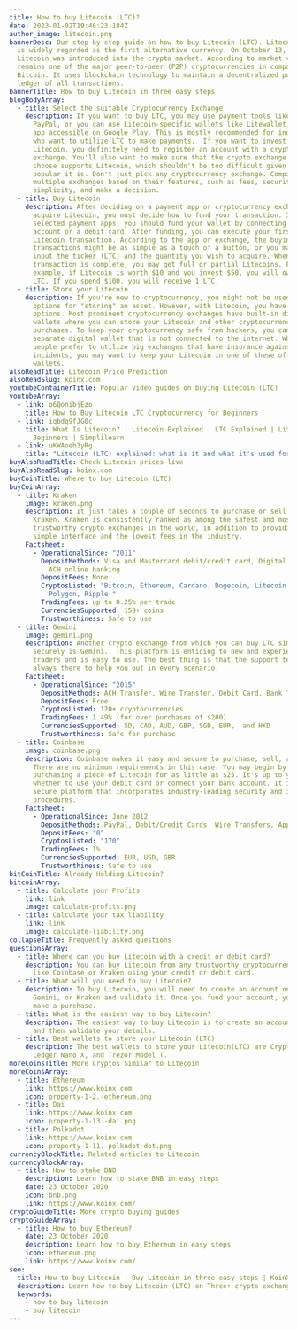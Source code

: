 ```yaml
---
title: How to buy Litecoin (LTC)?
date: 2023-01-02T19:46:23.184Z
author_image: litecoin.png
bannerDesc: Our step-by-step guide on how to buy Litecoin (LTC). Litecoin (LTC)
  is widely regarded as the first alternative currency. On October 13, 2011,
  Litecoin was introduced into the crypto market. According to market value, it
  remains one of the major peer-to-peer (P2P) cryptocurrencies in comparison to
  Bitcoin. It uses blockchain technology to maintain a decentralized public
  ledger of all transactions.
bannerTitle: How to buy Litecoin in three easy steps
blogBodyArray:
  - title: Select the suitable Cryptocurrency Exchange
    description: If you want to buy LTC, you may use payment tools like Venmo and
      PayPal, or you can use Litecoin-specific wallets like Litewallet, a mobile
      app accessible on Google Play. This is mostly recommended for individuals
      who want to utilize LTC to make payments.  If you want to invest in
      Litecoin, you definitely need to register an account with a cryptocurrency
      exchange. You'll also want to make sure that the crypto exchange you
      choose supports Litecoin, which shouldn't be too difficult given how
      popular it is. Don't just pick any cryptocurrency exchange. Compare
      multiple exchanges based on their features, such as fees, security, and
      simplicity, and make a decision.
  - title: Buy Litecoin
    description: After deciding on a payment app or cryptocurrency exchange to
      acquire Litecoin, you must decide how to fund your transaction. If you've
      selected payment apps, you should fund your wallet by connecting a bank
      account or a debit card. After funding, you can execute your first
      Litecoin transaction. According to the app or exchange, the buying
      transactions might be as simple as a touch of a button, or you may need to
      input the ticker (LTC) and the quantity you wish to acquire. When your
      transaction is complete, you may get full or partial Litecoins. For
      example, if Litecoin is worth $10 and you invest $50, you will own 0.5
      LTC. If you spend $100, you will receive 1 LTC.
  - title: Store your Litecoin
    description: If you're new to cryptocurrency, you might not be used to having
      options for "storing" an asset. However, with Litecoin, you have various
      options. Most prominent cryptocurrency exchanges have built-in digital
      wallets where you can store your Litecoin and other cryptocurrency
      purchases. To keep your cryptocurrency safe from hackers, you can use a
      separate digital wallet that is not connected to the internet. While some
      people prefer to utilize big exchanges that have insurance against hacking
      incidents, you may want to keep your Litecoin in one of these offline
      wallets.
alsoReadTitle: Litecoin Price Prediction
alsoReadSlug: koinx.com
youtubeContainerTitle: Popular video guides on buying Litecoin (LTC)
youtubeArray:
  - link: o6QonibjEzo
    title: How to Buy Litecoin LTC Cryptocurrency for Beginners
  - link: iqbdq9fJG0c
    title: What Is Litecoin? | Litecoin Explained | LTC Explained | Litecoin For
      Beginners | Simplilearn
  - link: uKWAoeh3yRg
    title: "Litecoin (LTC) explained: what is it and what it's used for"
buyAlsoReadTitle: Check Litecoin prices live
buyAlsoReadSlug: koinx.com
buyCoinTitle: Where to buy Litecoin (LTC)
buyCoinArray:
  - title: Kraken
    image: kraken.png
    description: It just takes a couple of seconds to purchase or sell Litecoin with
      Kraken. Kraken is consistently ranked as among the safest and most
      trustworthy crypto exchanges in the world, in addition to providing a
      simple interface and the lowest fees in the industry.
    Factsheet:
      - OperationalSince: "2011"
        DepositMethods: Visa and Mastercard debit/credit card, Digital wallet purchases,
          ACH online banking
        DepositFees: None
        CryptosListed: "Bitcoin, Ethereum, Cardano, Dogecoin, Litecoin, Polkadot,
          Polygon, Ripple "
        TradingFees: up to 0.25% per trade
        CurrenciesSupported: 150+ coins
        Trustworthiness: Safe to use
  - title: Gemini
    image: gemini.png
    description: Another crypto exchange from which you can buy LTC simply and
      securely is Gemini.  This platform is enticing to new and experienced
      traders and is easy to use. The best thing is that the support team is
      always there to help you out in every scenario.
    Factsheet:
      - OperationalSince: "2015"
        DepositMethods: ACH Transfer, Wire Transfer, Debit Card, Bank Transfer, PayPal
        DepositFees: Free
        CryptosListed: 120+ cryptocurrencies
        TradingFees: 1.49% (for over purchases of $200)
        CurrenciesSupported: SD, CAD, AUD, GBP, SGD, EUR,  and HKD
        Trustworthiness: Safe for purchase
  - title: Coinbase
    image: coinbase.png
    description: Coinbase makes it easy and secure to purchase, sell, and store LTC.
      There are no minimum requirements in this case. You may begin by
      purchasing a piece of Litecoin for as little as $25. It's up to you
      whether to use your debit card or connect your bank account. It is a
      secure platform that incorporates industry-leading security and insurance
      procedures.
    Factsheet:
      - OperationalSince: June 2012
        DepositMethods: PayPal, Debit/Credit Cards, Wire Transfers, Apple/Google Pay
        DepositFees: "0"
        CryptosListed: "170"
        TradingFees: 1%
        CurrenciesSupported: EUR, USD, GBR
        Trustworthiness: Safe to use
bitCoinTitle: Already Holding Litecoin?
bitcoinArray:
  - title: Calculate your Profits
    link: link
    image: calculate-profits.png
  - title: Calculate your tax liability
    link: link
    image: calculate-liability.png
collapseTitle: Frequently asked questions
questionsArray:
  - title: Where can you buy Litecoin with a credit or debit card?
    description: You can buy Litecoin from any trustworthy cryptocurrency exchange
      like Coinbase or Kraken using your credit or debit card.
  - title: What will you need to buy Litecoin?
    description: To buy Litecoin, you will need to create an account on Coinbase,
      Gemini, or Kraken and validate it. Once you fund your account, you can
      make a purchase.
  - title: What is the easiest way to buy Litecoin?
    description: The easiest way to buy Litecoin is to create an account on Coinbase
      and then validate your details.
  - title: Best wallets to store your Litecoin (LTC)
    description: The best wallets to store your Litecoin(LTC) are CryptoWallet,
      Ledger Nano X, and Trezor Model T.
moreCoinsTitle: More Cryptos Similar to Litecoin
moreCoinsArray:
  - title: Ethereum
    link: https://www.koinx.com
    icon: property-1-2.-ethereum.png
  - title: Dai
    link: https://www.koinx.com
    icon: property-1-13.-dai.png
  - title: Polkadot
    link: https://www.koinx.com
    icon: property-1-11.-polkadot-dot.png
currencyBlockTitle: Related articles to Litecoin
currencyBlockArray:
  - title: How to stake BNB
    description: Learn how to stake BNB in easy steps
    date: 23 October 2020
    icon: bnb.png
    link: https://www.koinx.com/
cryptoGuideTitle: More crypto buying guides
cryptoGuideArray:
  - title: How to buy Ethereum?
    date: 23 October 2020
    description: Learn how to buy Ethereum in easy steps
    icon: ethereum.png
    link: https://www.koinx.com/
seo:
  title: How to buy Litecoin | Buy Litecoin in three easy steps | KoinX
  description: Learn how to buy Litecoin (LTC) on Three+ crypto exchanges
  keywords:
    - how to buy litecoin
    - buy litecoin
---
```

